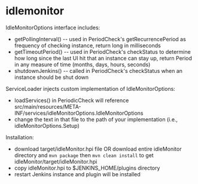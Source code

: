 # idlemonitor

IdleMonitorOptions interface includes:
  - getPollingInterval() -- used in PeriodCheck's getRecurrencePeriod as frequency of checking instance, return long in milliseconds
  - getTimeoutPeriod() -- used in PeriodCheck's checkStatus to determine how long since the last UI hit that an instance can stay up, return Period in any measure of time (months, days, hours, seconds)
  - shutdownJenkins() -- called in PeriodCheck's checkStatus when an instance should be shut down
  
ServiceLoader injects custom implementation of IdleMonitorOptions:
  - loadServices() in PeriodicCheck will reference src/main/resources/META-INF/services/idleMonitorOptions.IdleMonitorOptions
  - change the text in that file to the path of your implementation (i.e., idleMonitorOptions.Setup)

Installation:
  - download target/idleMonitor.hpi file OR download entire idleMonitor directory and `mvn package` then `mvn clean install` to get idleMonitor/target/idleMonitor.hpi
  - copy idleMonitor.hpi to $JENKINS_HOME/plugins directory
  - restart Jenkins instance and plugin will be installed


